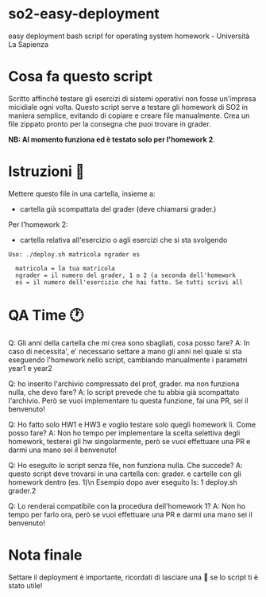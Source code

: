 # so2-easy-deployment
easy deployment bash script for operating system homework - Università La Sapienza

# Cosa fa questo script
Scritto affinché testare gli esercizi di sistemi operativi non fosse un'impresa micidiale ogni volta.
Questo script serve a testare gli homework di SO2 in maniera semplice, evitando di copiare e creare file manualmente.
Crea un file zippato pronto per la consegna che puoi trovare in grader.<graderNumber>

**NB: Al momento funziona ed è testato solo per l'homework 2**.



# Istruzioni 📝
Mettere questo file in una cartella, insieme a:
- cartella già scompattata del grader (deve chiamarsi grader.<graderNumber>)

Per l'homework 2:
- cartella relativa all'esercizio o agli esercizi che si sta svolgendo

```
Uso: ./deploy.sh matricola ngrader es
  
  matricola = la tua matricola
  ngrader = il numero del grader, 1 o 2 (a seconda dell'homework
  es = il numero dell'esercizio che hai fatto. Se tutti scrivi all
```

# QA Time 🕐
Q: Gli anni della cartella che mi crea sono sbagliati, cosa posso fare?
A: In caso di necessita', e' necessario settare a mano gli anni nel quale si sta eseguendo l'homework nello script, cambiando manualmente i parametri year1 e year2

Q: ho inserito l'archivio compressato del prof, grader.<graderNumber> ma non funziona nulla, che devo fare?
A: lo script prevede che tu abbia già scompattato l'archivio. Però se vuoi implementare tu questa funzione, fai una PR, sei il benvenuto!

Q: Ho fatto solo HW1 e HW3 e voglio testare solo quegli homework lì. Come posso fare?
A: Non ho tempo per implementare la scelta selettiva degli homework, testerei gli hw singolarmente, però se vuoi effettuare una PR e darmi una mano sei il benvenuto!

Q: Ho eseguito lo script senza file, non funziona nulla. Che succede?
A: questo script deve trovarsi in una cartella con: grader.<numeroGrader> e cartelle con gli homework dentro (es. 1)\n
Esempio dopo aver eseguito ls: 1  deploy.sh  grader.2

Q: Lo renderai compatibile con la procedura dell'homework 1?
A: Non ho tempo per farlo ora, però se vuoi effettuare una PR e darmi una mano sei il benvenuto!

# Nota finale
Settare il deployment è importante, ricordati di lasciare una 💫 se lo script ti è stato utile!

